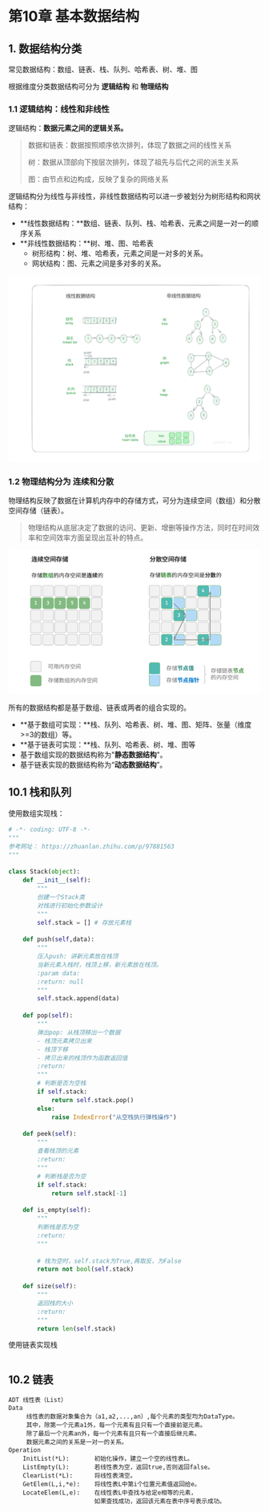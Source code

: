 # 第10章 基本数据结构

## 1. 数据结构分类

常见数据结构：数组、链表、栈、队列、哈希表、树、堆、图

根据维度分类数据结构可分为 **逻辑结构** 和 **物理结构**

### 1.1 逻辑结构：线性和非线性

逻辑结构：**数据元素之间的逻辑关系。**

> 数据和链表：数据按照顺序依次排列，体现了数据之间的线性关系
>
> 树：数据从顶部向下按层次排列，体现了祖先与后代之间的派生关系
>
> 图：由节点和边构成，反映了复杂的网络关系

逻辑结构分为线性与非线性，非线性数据结构可以进一步被划分为树形结构和网状结构：

- **线性数据结构：**数组、链表、队列、栈、哈希表、元素之间是一对一的顺序关系
- **非线性数据结构：**树、堆、图、哈希表
  - 树形结构：树、堆、哈希表，元素之间是一对多的关系。
  - 网状结构：图、元素之间是多对多的关系。

![image-20231007092741338](.\img\image-20231007092741338.png)

### 1.2 物理结构分为 **连续和分散**

物理结构反映了数据在计算机内存中的存储方式，可分为连续空间（数组）和分散空间存储（链表）。

> 物理结构从底层决定了数据的访问、更新、增删等操作方法，同时在时间效率和空间效率方面呈现出互补的特点。

![image-20231007094537829](.\img\image-20231007094537829.png)

所有的数据结构都是基于数组、链表或两者的组合实现的。

- **基于数组可实现：**栈、队列、哈希表、树、堆、图、矩阵、张量（维度>=3的数组）等。
- **基于链表可实现：**栈、队列、哈希表、树、堆、图等
- 基于数组实现的数据结构称为"**静态数据结构**"。
- 基于链表实现的数据结构称为“**动态数据结构**”。

## 10.1 栈和队列



使用数组实现栈：

```python
# -*- coding: UTF-8 -*-
"""
参考网址： https://zhuanlan.zhihu.com/p/97881563
"""

class Stack(object):
    def __init__(self):
        """
        创建一个Stack类
        对栈进行初始化参数设计
        """
        self.stack = [] # 存放元素栈

    def push(self,data):
        """
        压入push: 讲新元素放在栈顶
        当新元素入栈时，栈顶上移，新元素放在栈顶。
        :param data:
        :return: null
        """
        self.stack.append(data)

    def pop(self):
        """
        弹出pop: 从栈顶移出一个数据
        - 栈顶元素拷贝出来
        - 栈顶下移
        - 拷贝出来的栈顶作为函数返回值
        :return:
        """
        # 判断是否为空栈
        if self.stack:
            return self.stack.pop()
        else:
            raise IndexError("从空栈执行弹栈操作")

    def peek(self):
        """
        查看栈顶的元素
        :return:
        """
        # 判断栈是否为空
        if self.stack:
            return self.stack[-1]

    def is_empty(self):
        """
        判断栈是否为空
        :return:
        """

        # 栈为空时，self.stack为True,再取反，为False
        return not bool(self.stack)

    def size(self):
        """
        返回栈的大小
        :return:
        """
        return len(self.stack)

```

使用链表实现栈

```python

```



## 10.2 链表

```
ADT 线性表（List）
Data
	 线性表的数据对象集合为（a1,a2,...,an）,每个元素的类型均为DataType。
	 其中，除第一个元素a1外，每一个元素有且只有一个直接前驱元素。
	 除了最后一个元素an外，每一个元素有且只有一个直接后继元素。
	 数据元素之间的关系是一对一的关系。
Operation
	InitList(*L):		初始化操作，建立一个空的线性表L。
	ListEmpty(L):		若线性表为空，返回true,否则返回false。
	ClearList(*L): 		将线性表清空。
	GetElem(L,i,*e):	将线性表L中第i个位置元素值返回给e。
	LocateElem(L,e):    在线性表L中查找与给定e相等的元素，
						如果查找成功，返回该元素在表中序号表示成功。
```

